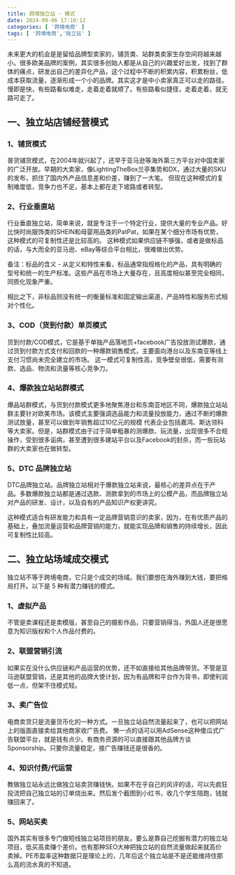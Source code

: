 ```yaml
---
title: 跨境独立站 - 模式
date: 2024-09-06 17:10:12
categories: [ '跨境电商' ]
tags: [ '跨境电商','独立站' ]
---
```


未来更大的机会是是留给品牌型卖家的，铺货类、站群类卖家生存空间将越来越小。很多欧美品牌的案例，其实很多创始人都是从自己的兴趣爱好出发，找到了群体的痛点，研发出自己的差异化产品，这个过程中不断的积累内容，积累粉丝，低成本获取流量，逐渐形成一个小的品牌。其实这才是中小卖家真正可以走的路径。
慢即是快，有些路看似难走，走着走着就顺了。有些路看似捷径，走着走着，就无路可走了。

## 一、独立站店铺经营模式

### 1、铺货模式

普货铺货模式，在2004年就兴起了，还早于亚马逊等海外第三方平台对中国卖家的广泛开放。早期的大卖家，像LightingTheBox兰亭集势和DX，通过大量的SKU的发布，抓住了国内外产品信息差和价差，赚到了一大笔。
但现在这种模式的复制难度低，竞争力也不足，基本上都在走下坡路或者转型。

### 2、行业垂直站

行业垂直独立站，简单来说，就是专注于一个特定行业，提供大量的专业产品。好比快时尚服饰类的SHEIN和母婴用品类的PatPat，如果在某个细分市场有优势，这种模式的可复制性还是比较高的。
这种模式如果供应链不够强，或者是做标品的话，与大而全的亚马逊、eBay等综合平台相比，很难做出优势。

备注：标品的含义 - 从定义和特性来看，标品通常指规格化的产品，具有明确的型号和统一的生产标准。这些产品在市场上大量存在，且高度相似甚至完全相同，同质化现象严重。

相比之下，非标品则没有统一的衡量标准和固定输出渠道，产品特性和服务形式相对个性化。

### 3、COD（货到付款）单页模式

货到付款/COD模式，它是基于单独产品落地页+facebook广告投放测试爆款，通过货到付款方式支付和回款的一种爆款销售模式，主要面向港台以及东南亚等线上支付习惯尚未完全建立的市场。
这一模式可复制性高，竞争壁垒很低，需要有测款、选品、物流和流量等核心竞争力。

### 4、爆款独立站站群模式

爆品站群模式，与货到付款模式更多地聚焦港台和东南亚地区不同，爆款独立站站群主要针对欧美市场。该模式主要强调选品能力和流量投放能力，通过不断的爆款测试放量，甚至可以做到年销售超过10亿元的规模
代表企业包括嘉鸿、斯达领科等大卖家。但是，站群模式由于过于简单粗暴的测爆款、玩流量，出现很多不合规操作，受到很多诟病，甚至遭到很多建站平台以及Facebook的封杀，而一些玩站群的大卖家也在做转型。

### 5、DTC 品牌独立站

DTC品牌独立站。品牌独立站相对于爆款独立站来说，最核心的差异点在于产品。多数爆款独立站都是通过选款、测款拿到的市场上的公模产品，而品牌独立站对产品的研发、设计，以及自有的产品知识产权更讲究。

这种模式适合有研发能力和具有一定品牌营销意识的卖家，因为，在有优质产品的基础上，叠加流量运营和品牌营销的能力，就能实现品牌和销售的持续增长，因此可复制性比较高。

## 二、独立站场域成交模式

独立站不等于跨境电商，它只是个成交的场域。我们要想在海外赚到大钱，要把格局打开。以下是 5 种有潜力赚钱的模式。

### 1、虚拟产品

不管是卖课程还是卖模版，甚至自己的摄影作品，只要营销得当，外国人还是很愿意为知识版权和个人作品付费的。

### 2、联盟营销引流

如果实在没什么供应链和产品运营的优势，还不如直接给其他品牌带货。不管是亚马逊联盟营销，还是其他的品牌大使计划，因为有品牌和平台作为背书，即使利润低一点，但架不住模式轻。

### 3、卖广告位

电商卖货只是流量货币化的一种方式。一旦独立站自然流量起来了，也可以把网站上的版面直接卖给其他商家收广告费。
懒一点的话可以用AdSense这种傻瓜式广告联盟平台，就是钱有点少。有商务资源的可以直接跟其他品牌方谈Sponsorship。只要你流量稳定，接广告赚钱还是很香的。

### 4、知识付费/代运营

教做独立站永远比做独立站卖货赚钱快。如果不在乎自己的风评的话，可以先疯狂投流把自己独立站的订单烧出来。然后发个截图到小红书，收几个学生陪跑，钱就赚回来了。

### 5、网站买卖

国外其实有很多专门做短线独立站项目的朋友。要么是靠自己挖掘有潜力的独立站项目，低买高卖赚个差价。也有那种SEO大神把独立站的自然流量做起来就高价卖掉。PE市盈率这种数据只是理论上的，几年后这个独立站是不是还能维持住那么高的流水真的不知道。